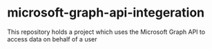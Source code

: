 # microsoft-graph-api-integeration
This repository holds a project which uses the Microsoft Graph API to access data on behalf of a user
